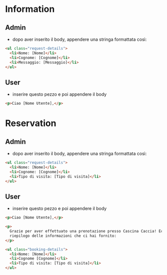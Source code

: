 # Information

## Admin

- dopo aver inserito il body, appendere una stringa formattata così:

```html
<ul class="request-details">
  <li>Nome: [Nome]</li>
  <li>Cognome: [Cognome]</li>
  <li>Messaggio: [Messaggio]</li>
</ul>
```

## User

- inserire questo pezzo e poi appendere il body

```html
<p>Ciao [Nome Utente],</p>
```

# Reservation

## Admin

- dopo aver inserito il body, appendere una stringa formattata così:

```html
<ul class="request-details">
  <li>Nome: [Nome]</li>
  <li>Cognome: [Cognome]</li>
  <li>Tipo di visita: [Tipo di visita]</li>
</ul>
```

## User

- inserire questo pezzo e poi appendere il body

```html
<p>Ciao [Nome Utente],</p>

<p>
  Grazie per aver effettuato una prenotazione presso Cascina Caccia! Ecco un
  riepilogo delle informazioni che ci hai fornito:
</p>

<ul class="booking-details">
  <li>Nome: [Nome]</li>
  <li>Cognome [Cognome]</li>
  <li>Tipo di visita: [Tipo di visita]</li>
</ul>
```
